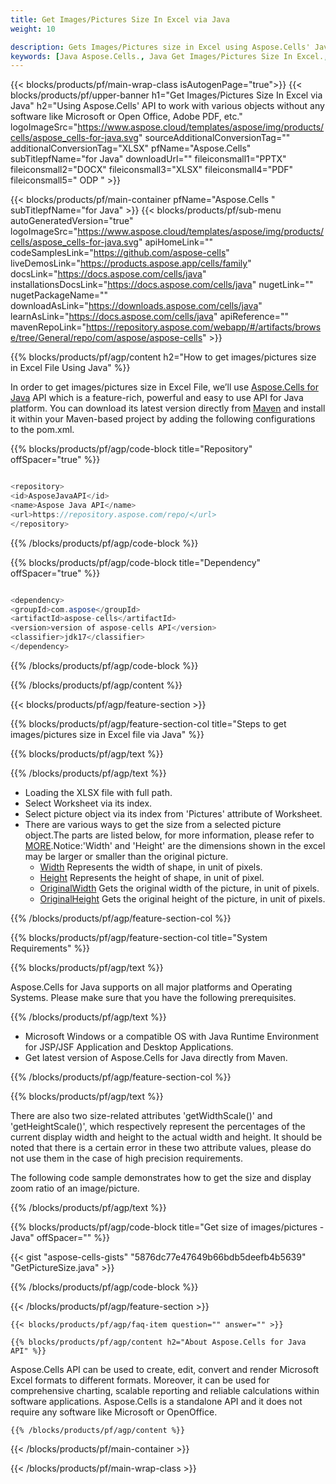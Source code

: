 ```yaml
---
title: Get Images/Pictures Size In Excel via Java 
weight: 10

description: Gets Images/Pictures size in Excel using Aspose.Cells' Java API without any software such as Microsoft or Open Office, Adobe PDF, etc.
keywords: [Java Aspose.Cells., Java Get Images/Pictures Size In Excel., Java Obtain Images/Pictures Size In Excel., Java Access Images/Pictures Size In Excel]
---
```



{{< blocks/products/pf/main-wrap-class isAutogenPage="true">}}
{{< blocks/products/pf/upper-banner h1="Get Images/Pictures Size In Excel via Java" h2="Using Aspose.Cells' API to work with various objects without any software like Microsoft or Open Office, Adobe PDF, etc." logoImageSrc="https://www.aspose.cloud/templates/aspose/img/products/cells/aspose_cells-for-java.svg" sourceAdditionalConversionTag="" additionalConversionTag="XLSX" pfName="Aspose.Cells" subTitlepfName="for Java" downloadUrl="" fileiconsmall1="PPTX" fileiconsmall2="DOCX" fileiconsmall3="XLSX" fileiconsmall4="PDF" fileiconsmall5=" ODP " >}}

{{< blocks/products/pf/main-container pfName="Aspose.Cells " subTitlepfName="for Java" >}}
{{< blocks/products/pf/sub-menu autoGeneratedVersion="true" logoImageSrc="https://www.aspose.cloud/templates/aspose/img/products/cells/aspose_cells-for-java.svg" apiHomeLink="" codeSamplesLink="https://github.com/aspose-cells" liveDemosLink="https://products.aspose.app/cells/family" docsLink="https://docs.aspose.com/cells/java" installationsDocsLink="https://docs.aspose.com/cells/java" nugetLink="" nugetPackageName="" downloadAsLink="https://downloads.aspose.com/cells/java" learnAsLink="https://docs.aspose.com/cells/java" apiReference="" mavenRepoLink="https://repository.aspose.com/webapp/#/artifacts/browse/tree/General/repo/com/aspose/aspose-cells" >}}

{{% blocks/products/pf/agp/content h2="How to get images/pictures size in Excel File Using Java" %}}

 In order to get images/pictures size in Excel File, we’ll use
 [Aspose.Cells for Java](https://products.aspose.com/cells/java) 
 API which is a feature-rich, powerful and easy to use API for Java platform. You can download its latest version directly from
 [Maven](https://repository.aspose.com/webapp/#/artifacts/browse/tree/General/repo/com/aspose/aspose-cells) 
 and install it within your Maven-based project by adding the following configurations to the pom.xml.

{{% blocks/products/pf/agp/code-block title="Repository" offSpacer="true" %}}

```cs

<repository>
<id>AsposeJavaAPI</id>
<name>Aspose Java API</name>
<url>https://repository.aspose.com/repo/</url>
</repository>

```

{{% /blocks/products/pf/agp/code-block %}}

{{% blocks/products/pf/agp/code-block title="Dependency" offSpacer="true" %}}

```cs

<dependency>
<groupId>com.aspose</groupId>
<artifactId>aspose-cells</artifactId>
<version>version of aspose-cells API</version>
<classifier>jdk17</classifier>
</dependency>

```

{{% /blocks/products/pf/agp/code-block %}}

{{% /blocks/products/pf/agp/content %}}

{{< blocks/products/pf/agp/feature-section >}}

{{% blocks/products/pf/agp/feature-section-col title="Steps to get images/pictures size in Excel file via Java" %}}

{{% blocks/products/pf/agp/text %}}

{{% /blocks/products/pf/agp/text %}}

+  Loading the XLSX file with full path.
+  Select Worksheet via its index.
+  Select picture object via its index from 'Pictures' attribute of Worksheet.
+  There are various ways to get the size from a selected picture object.The parts are listed below, for more information, please refer to [MORE](https://reference.aspose.com/cells/java/com.aspose.cells/picture/).Notice:'Width' and 'Height' are the dimensions shown in the excel may be larger or smaller than the original picture.
    + [Width](https://reference.aspose.com/cells/java/com.aspose.cells/picture/#getWidth--) Represents the width of shape, in unit of pixels.
    + [Height](https://reference.aspose.com/cells/java/com.aspose.cells/picture/#getHeight--) Represents the height of shape, in unit of pixel.
    + [OriginalWidth](https://reference.aspose.com/cells/java/com.aspose.cells/picture/#getOriginalWidth--) Gets the original width of the picture, in unit of pixels.
    + [OriginalHeight](https://reference.aspose.com/cells/java/com.aspose.cells/picture/#getOriginalHeight--) Gets the original height of the picture, in unit of pixels.


{{% /blocks/products/pf/agp/feature-section-col %}}

{{% blocks/products/pf/agp/feature-section-col title="System Requirements" %}}

{{% blocks/products/pf/agp/text %}}

 Aspose.Cells for Java supports on all major platforms and Operating Systems. Please make sure that you have the following prerequisites.

{{% /blocks/products/pf/agp/text %}}

- Microsoft Windows or a compatible OS with Java Runtime Environment for JSP/JSF Application and Desktop Applications.
- Get latest version of Aspose.Cells for Java directly from Maven.

{{% /blocks/products/pf/agp/feature-section-col %}}

{{% blocks/products/pf/agp/text %}}
 
 There are also two size-related attributes 'getWidthScale()' and 'getHeightScale()', which respectively represent the percentages of the current display width and height to the actual width and height.
 It should be noted that there is a certain error in these two attribute values, please do not use them in the case of high precision requirements.
 
 The following code sample demonstrates how to get the size and display zoom ratio of an image/picture.

{{% /blocks/products/pf/agp/text %}}

{{% blocks/products/pf/agp/code-block title="Get size of images/pictures - Java" offSpacer="" %}}

{{< gist "aspose-cells-gists" "5876dc77e47649b66bdb5deefb4b5639" "GetPictureSize.java" >}}

{{% /blocks/products/pf/agp/code-block %}}

{{< /blocks/products/pf/agp/feature-section >}}

    {{< blocks/products/pf/agp/faq-item question="" answer="" >}}
 

<!-- aboutfile Starts -->

    {{% blocks/products/pf/agp/content h2="About Aspose.Cells for Java API" %}}

 Aspose.Cells API can be used to create, edit, convert and render Microsoft Excel formats to different formats. Moreover, it can be used for comprehensive charting, scalable reporting and reliable calculations within software applications. Aspose.Cells is a standalone API and it does not require any software like Microsoft or OpenOffice.  


    {{% /blocks/products/pf/agp/content %}}

    


{{< /blocks/products/pf/main-container >}}
    
{{< /blocks/products/pf/main-wrap-class >}}
